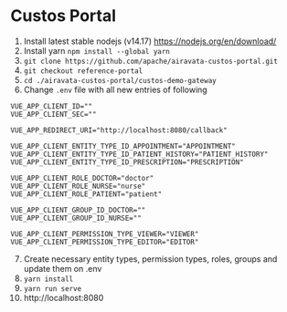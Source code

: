 # Custos Portal

1. Install latest stable nodejs (v14.17) https://nodejs.org/en/download/
2. Install yarn `npm install --global yarn`
3. `git clone https://github.com/apache/airavata-custos-portal.git`
4. `git checkout reference-portal`
5. `cd ./airavata-custos-portal/custos-demo-gateway`
6. Change `.env` file with all new entries of following

```
VUE_APP_CLIENT_ID=""
VUE_APP_CLIENT_SEC=""

VUE_APP_REDIRECT_URI="http://localhost:8080/callback"

VUE_APP_CLIENT_ENTITY_TYPE_ID_APPOINTMENT="APPOINTMENT"
VUE_APP_CLIENT_ENTITY_TYPE_ID_PATIENT_HISTORY="PATIENT_HISTORY"
VUE_APP_CLIENT_ENTITY_TYPE_ID_PRESCRIPTION="PRESCRIPTION"

VUE_APP_CLIENT_ROLE_DOCTOR="doctor"
VUE_APP_CLIENT_ROLE_NURSE="nurse"
VUE_APP_CLIENT_ROLE_PATIENT="patient"

VUE_APP_CLIENT_GROUP_ID_DOCTOR=""
VUE_APP_CLIENT_GROUP_ID_NURSE=""

VUE_APP_CLIENT_PERMISSION_TYPE_VIEWER="VIEWER"
VUE_APP_CLIENT_PERMISSION_TYPE_EDITOR="EDITOR"
```

7. Create necessary entity types, permission types, roles, groups and update them on .env
8. `yarn install`
9. `yarn run serve`
10. http://localhost:8080

